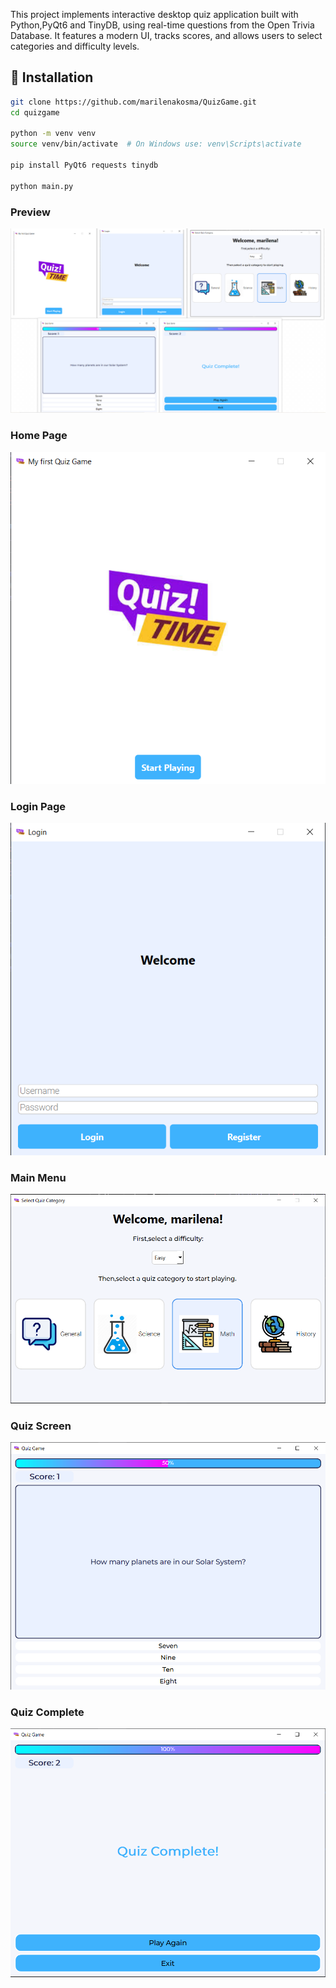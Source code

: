 This project implements interactive desktop quiz application built with Python,PyQt6 and TinyDB, using real-time questions from the Open Trivia Database.
It features a modern UI, tracks scores, and allows users to select categories and difficulty levels.

## 🔧 Installation

```bash
git clone https://github.com/marilenakosma/QuizGame.git
cd quizgame

python -m venv venv
source venv/bin/activate  # On Windows use: venv\Scripts\activate

pip install PyQt6 requests tinydb

python main.py

```

### Preview
![Preview](Assets/Screenshots/collage.png)

### Home Page
![Main Menu](Assets/Screenshots/home_page.png)

### Login Page
![Login Page](Assets/Screenshots/login_screen.png)

### Main Menu
![Main Menu](Assets/Screenshots/main_menu.png)

### Quiz Screen
![Main Menu](Assets/Screenshots/quiz_screen.png)

### Quiz Complete
![Main Menu](Assets/Screenshots/quiz_complete.png)

